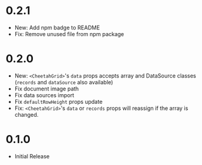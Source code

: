 # 0.2.1

- New: Add npm badge to README
- Fix: Remove unused file from npm package

# 0.2.0

- New: `<CheetahGrid>`'s `data` props accepts array and DataSource classes (`records` and `dataSource` also available)
- Fix document image path
- Fix data sources import
- Fix `defaultRowHeight` props update
- Fix: `<CheetahGrid>`'s `data` or `records` props will reassign if the array is changed.

# 0.1.0

- Initial Release

